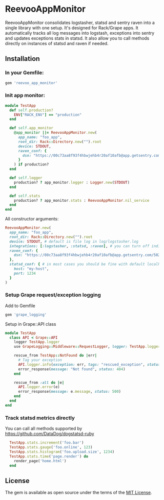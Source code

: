 # ReevooAppMonitor

ReevooAppMonitor consolidates logstasher, statsd and sentry raven into a single library with one setup.
It's designed for Rack/Grape apps. It automatically tracks all log messages into logstash, exceptions into
sentry and updates exceptions stats in statsd. It also allow you to call methods directly on instances of statsd
and raven if needed.

## Installation

### In your Gemfile:

```ruby
gem 'reevoo_app_monitor'
```

### Init app monitor:

```ruby
module TestApp
  def self.production?
    ENV["RACK_ENV"] == "production"
  end

  def self.app_monitor
    @app_monitor ||= ReevooAppMonitor.new(
      app_name: "foo_app",
      root_dir: Rack::Directory.new("").root
      device: STDOUT,
      raven_conf: {
        dsn: "https://00c73aa8f93f4hbwjehb4r20af10afb@app.getsentry.com/502146"
      }
    ) if production?
  end

  def self.logger
    production? ? app_monitor.logger : Logger.new(STDOUT)
  end

  def self.stats
    production? ? app_monitor.stats : ReevooAppMonitor.nil_service
  end
end
```

All constructor arguments:

```ruby
ReevooAppMonitor.new(
  app_name: "foo_app",
  root_dir: Rack::Directory.new("").root
  device: STDOUT, # default is file log in log/logstasher.log
  integrations: [:logstasher, :statsd, :raven], # you can turn off individual integrations
  raven_conf: {
    dsn: "https://00c73aa8f93f4hbwjehb4r20af10afb@app.getsentry.com/502146"
  },
  statsd_conf: { # in most cases you should be fine with default localhost:8125
    host: "my-host",
    port: 1234
  }
)
```


### Setup Grape request/exception logging

Add to Gemfile

```ruby
gem 'grape_logging'
```

Setup in Grape::API class

```ruby
module TestApp
  class API < Grape::API
    logger TestApp.logger
    use GrapeLogging::Middleware::RequestLogger, logger: TestApp.logger

    rescue_from TestApp::NotFound do |err|
      # Tag your exception
      API.logger.info(exception: err, tags: "rescued_exception", status: 404)
      error_response(message: "Not found", status: 404)
    end

    rescue_from :all do |e|
      API.logger.error(e)
      error_response(message: e.message, status: 500)
    end
  end
end
```


### Track statsd metrics directly

You can call all methods supported by https://github.com/DataDog/dogstatsd-ruby

```ruby
  TestApp.stats.increment('foo.bar')
  TestApp.stats.gauge('foo.online', 123)
  TestApp.stats.histogram('foo.upload.size', 1234)
  TestApp.stats.time('page.render') do
    render_page('home.html')
  end
```


## License

The gem is available as open source under the terms of the [MIT License](http://opensource.org/licenses/MIT).
